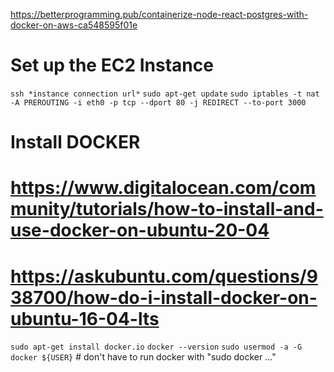 https://betterprogramming.pub/containerize-node-react-postgres-with-docker-on-aws-ca548595f01e

# Set up the EC2 Instance

`ssh *instance connection url*`
`sudo apt-get update`
`sudo iptables -t nat -A PREROUTING -i eth0 -p tcp --dport 80 -j REDIRECT --to-port 3000`

# Install DOCKER

# https://www.digitalocean.com/community/tutorials/how-to-install-and-use-docker-on-ubuntu-20-04

# https://askubuntu.com/questions/938700/how-do-i-install-docker-on-ubuntu-16-04-lts

`sudo apt-get install docker.io`
`docker --version`
`sudo usermod -a -G docker ${USER}` # don't have to run docker with "sudo docker ..."
